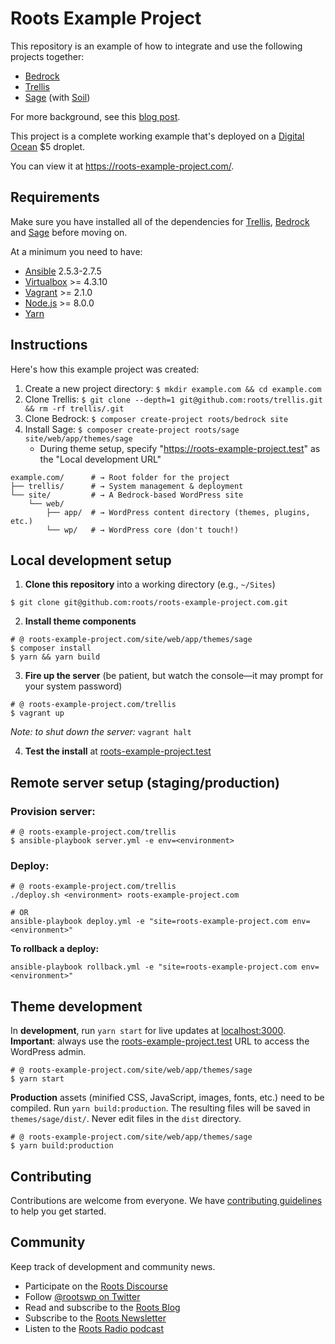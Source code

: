 # Roots Example Project

This repository is an example of how to integrate and use the following projects together:

* [Bedrock](https://github.com/roots/bedrock)
* [Trellis](https://github.com/roots/trellis)
* [Sage](https://github.com/roots/sage) (with [Soil](https://roots.io/plugins/soil/))

For more background, see this [blog post](https://roots.io/a-modern-wordpress-example/).

This project is a complete working example that's deployed on a [Digital Ocean](https://roots.io/r/digitalocean/) $5 droplet.

You can view it at https://roots-example-project.com/.

## Requirements

Make sure you have installed all of the dependencies for [Trellis](https://github.com/roots/trellis#requirements), [Bedrock](https://github.com/roots/bedrock#requirements) and [Sage](https://github.com/roots/sage#requirements) before moving on.

At a minimum you need to have:

* [Ansible](http://docs.ansible.com/ansible/intro_installation.html#latest-releases-via-pip) 2.5.3-2.7.5
* [Virtualbox](https://www.virtualbox.org/wiki/Downloads) >= 4.3.10
* [Vagrant](https://www.vagrantup.com/downloads.html) >= 2.1.0
* [Node.js](http://nodejs.org/) >= 8.0.0
* [Yarn](https://yarnpkg.com/en/docs/install)

## Instructions

Here's how this example project was created:

1. Create a new project directory: `$ mkdir example.com && cd example.com`
2. Clone Trellis: `$ git clone --depth=1 git@github.com:roots/trellis.git && rm -rf trellis/.git`
3. Clone Bedrock: `$ composer create-project roots/bedrock site`
4. Install Sage: `$ composer create-project roots/sage site/web/app/themes/sage`
    - During theme setup, specify "https://roots-example-project.test" as the "Local development URL"

```shell
example.com/      # → Root folder for the project
├── trellis/      # → System management & deployment
└── site/         # → A Bedrock-based WordPress site
    └── web/
        ├── app/  # → WordPress content directory (themes, plugins, etc.)
        └── wp/   # → WordPress core (don't touch!)
```

## Local development setup

1. **Clone this repository** into a working directory (e.g., `~/Sites`)
  ```shell
  $ git clone git@github.com:roots/roots-example-project.com.git
  ```

2. **Install theme components**
  ```shell
  # @ roots-example-project.com/site/web/app/themes/sage
  $ composer install
  $ yarn && yarn build
  ```

3. **Fire up the server** (be patient, but watch the console––it may prompt for your system password)
  ```shell
  # @ roots-example-project.com/trellis
  $ vagrant up
  ```
  _Note: to shut down the server:_ `vagrant halt`

4. **Test the install** at [roots-example-project.test](https://roots-example-project.test/)

## Remote server setup (staging/production)

### Provision server:
```shell
# @ roots-example-project.com/trellis
$ ansible-playbook server.yml -e env=<environment>
```

### Deploy:
```shell
# @ roots-example-project.com/trellis
./deploy.sh <environment> roots-example-project.com

# OR
ansible-playbook deploy.yml -e "site=roots-example-project.com env=<environment>"
```

**To rollback a deploy:**
```shell
ansible-playbook rollback.yml -e "site=roots-example-project.com env=<environment>"
```

## Theme development

In **development**, run `yarn start` for live updates at [localhost:3000](https://localhost:3000). **Important**: always use the [roots-example-project.test](https://roots-example-project.test/wp/wp-admin/) URL to access the WordPress admin.
```shell
# @ roots-example-project.com/site/web/app/themes/sage
$ yarn start
```

**Production** assets (minified CSS, JavaScript, images, fonts, etc.) need to be compiled. Run `yarn build:production`. The resulting files will be saved in `themes/sage/dist/`. Never edit files in the `dist` directory.

```shell
# @ roots-example-project.com/site/web/app/themes/sage
$ yarn build:production
```

## Contributing

Contributions are welcome from everyone. We have [contributing guidelines](https://github.com/roots/guidelines/blob/master/CONTRIBUTING.md) to help you get started.

## Community

Keep track of development and community news.

* Participate on the [Roots Discourse](https://discourse.roots.io/)
* Follow [@rootswp on Twitter](https://twitter.com/rootswp)
* Read and subscribe to the [Roots Blog](https://roots.io/blog/)
* Subscribe to the [Roots Newsletter](https://roots.io/subscribe/)
* Listen to the [Roots Radio podcast](https://roots.io/podcast/)
